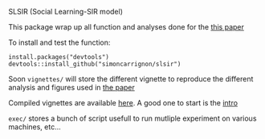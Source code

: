 SLSIR (Social Learning-SIR model)

This package wrap up all function and analyses done for the [this paper](https://www.medrxiv.org/content/10.1101/2020.06.08.20126029v1)
 

To install and test the function:
```
install.packages("devtools")
devtools::install_github("simoncarrignon/slsir")
```

Soon `vignettes/` will store the different vignette to reproduce the different analysis and figures used in [the paper](https://www.medrxiv.org/content/10.1101/2020.06.08.20126029v1)

Compiled vignettes are available [here](http://simoncarrignon.github.io/slsir). A good one to start is the [intro](http://simoncarrignon.github.io/slsir/vignettes/intro.html)

`exec/` stores a bunch of script usefull to run mutliple experiment on various machines, etc...
